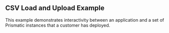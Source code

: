 ## CSV Load and Upload Example

This example demonstrates interactivity between an application and a set of Prismatic instances that a customer has deployed.
